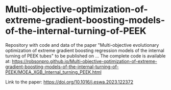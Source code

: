 # Multi-objective-optimization-of-extreme-gradient-boosting-models-of-the-internal-turning-of-PEEK

Repository with code and data of the paper "Multi-objective evolutionary optimization of extreme gradient boosting regression models of the internal turning of PEEK tubes" to be published on ...
The complete code is available at: 
https://robsonpro.github.io/Multi-objective-optimization-of-extreme-gradient-boosting-models-of-the-internal-turning-of-PEEK/MOEA_XGB_Internal_turning_PEEK.html

Link to the paper: https://doi.org/10.1016/j.eswa.2023.122372
